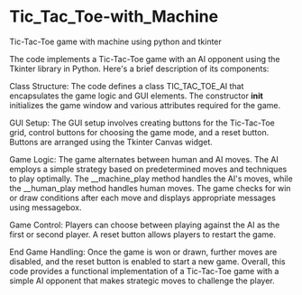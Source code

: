 # Tic_Tac_Toe-with_Machine
 Tic-Tac-Toe game with machine using python and tkinter

The code implements a Tic-Tac-Toe game with an AI opponent using the Tkinter library in Python. Here's a brief description of its components:

Class Structure:
The code defines a class TIC_TAC_TOE_AI that encapsulates the game logic and GUI elements.
The constructor __init__ initializes the game window and various attributes required for the game.

GUI Setup:
The GUI setup involves creating buttons for the Tic-Tac-Toe grid, control buttons for choosing the game mode, and a reset button.
Buttons are arranged using the Tkinter Canvas widget.

Game Logic:
The game alternates between human and AI moves.
The AI employs a simple strategy based on predetermined moves and techniques to play optimally.
The __machine_play method handles the AI's moves, while the __human_play method handles human moves.
The game checks for win or draw conditions after each move and displays appropriate messages using messagebox.

Game Control:
Players can choose between playing against the AI as the first or second player.
A reset button allows players to restart the game.

End Game Handling:
Once the game is won or drawn, further moves are disabled, and the reset button is enabled to start a new game.
Overall, this code provides a functional implementation of a Tic-Tac-Toe game with a simple AI opponent that makes strategic moves to challenge the player.
